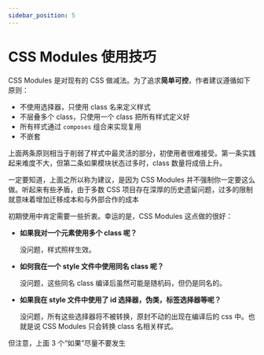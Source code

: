 ```yaml
---
sidebar_position: 5
---
```


# CSS Modules 使用技巧

CSS Modules 是对现有的 CSS 做减法。为了追求**简单可控**，作者建议遵循如下原则：

- 不使用选择器，只使用 class 名来定义样式
- 不层叠多个 class，只使用一个 class 把所有样式定义好
- 所有样式通过 `composes` 组合来实现复用
- 不嵌套

上面两条原则相当于削弱了样式中最灵活的部分，初使用者很难接受。第一条实践起来难度不大，但第二条如果模块状态过多时，class 数量将成倍上升。

一定要知道，上面之所以称为建议，是因为 CSS Modules 并不强制你一定要这么做。听起来有些矛盾，由于多数 CSS 项目存在深厚的历史遗留问题，过多的限制就意味着增加迁移成本和与外部合作的成本

初期使用中肯定需要一些折衷。幸运的是，CSS Modules 这点做的很好：

- **如果我对一个元素使用多个 class 呢？**

  没问题，样式照样生效。

- **如何我在一个 style 文件中使用同名 class 呢？**

  没问题，这些同名 class 编译后虽然可能是随机码，但仍是同名的。

- **如果我在 style 文件中使用了 id 选择器，伪类，标签选择器等呢？**

  没问题，所有这些选择器将不被转换，原封不动的出现在编译后的 css 中。也就是说 CSS Modules 只会转换 class 名相关样式。

但注意，上面 3 个“如果”尽量不要发生